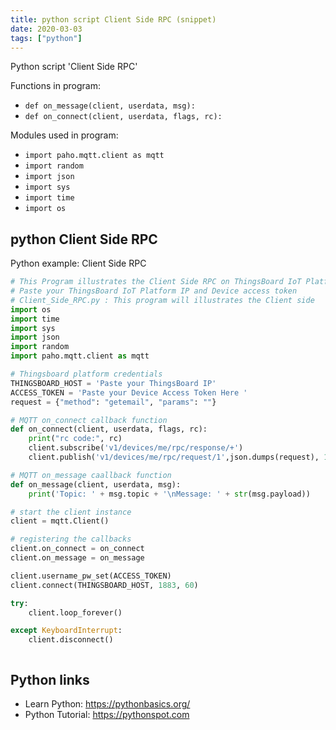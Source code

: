 ```yaml
---
title: python script Client Side RPC (snippet)
date: 2020-03-03
tags: ["python"]
---
```

Python script 'Client Side RPC'

Functions in program: 
* `def on_message(client, userdata, msg):`
* `def on_connect(client, userdata, flags, rc):`

Modules used in program: 
* `import paho.mqtt.client as mqtt`
* `import random`
* `import json`
* `import sys`
* `import time`
* `import os`

## python Client Side RPC

Python example: Client Side RPC

```python
# This Program illustrates the Client Side RPC on ThingsBoard IoT Platform
# Paste your ThingsBoard IoT Platform IP and Device access token
# Client_Side_RPC.py : This program will illustrates the Client side
import os
import time
import sys
import json
import random
import paho.mqtt.client as mqtt

# Thingsboard platform credentials
THINGSBOARD_HOST = 'Paste your ThingsBoard IP'
ACCESS_TOKEN = 'Paste your Device Access Token Here '
request = {"method": "getemail", "params": ""}

# MQTT on_connect callback function
def on_connect(client, userdata, flags, rc):
    print("rc code:", rc)
    client.subscribe('v1/devices/me/rpc/response/+')
    client.publish('v1/devices/me/rpc/request/1',json.dumps(request), 1)

# MQTT on_message caallback function
def on_message(client, userdata, msg):
    print('Topic: ' + msg.topic + '\nMessage: ' + str(msg.payload))

# start the client instance
client = mqtt.Client()

# registering the callbacks
client.on_connect = on_connect
client.on_message = on_message

client.username_pw_set(ACCESS_TOKEN)
client.connect(THINGSBOARD_HOST, 1883, 60)

try:
    client.loop_forever()

except KeyboardInterrupt:
    client.disconnect()



```

## Python links

- Learn Python: https://pythonbasics.org/
- Python Tutorial: https://pythonspot.com
